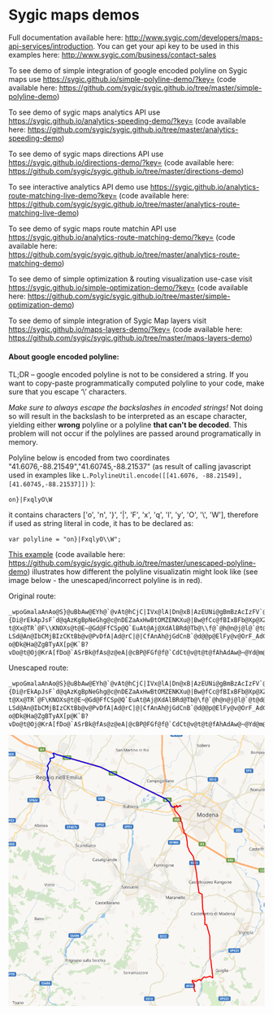 # Sygic maps demos

Full documentation available here: <http://www.sygic.com/developers/maps-api-services/introduction>. You can get your api key to be used in this examples here: <http://www.sygic.com/business/contact-sales>

To see demo of simple integration of google encoded polyline on Sygic maps use <https://sygic.github.io/simple-polyline-demo/?key=> (code available here: <https://github.com/sygic/sygic.github.io/tree/master/simple-polyline-demo>)

To see demo of sygic maps analytics API use <https://sygic.github.io/analytics-speeding-demo/?key=> (code available here: <https://github.com/sygic/sygic.github.io/tree/master/analytics-speeding-demo>)

To see demo of sygic maps directions API use <https://sygic.github.io/directions-demo/?key=> (code available here: <https://github.com/sygic/sygic.github.io/tree/master/directions-demo>)

To see interactive analytics API demo use <https://sygic.github.io/analytics-route-matching-live-demo?key=> (code available here: <https://github.com/sygic/sygic.github.io/tree/master/analytics-route-matching-live-demo>)

To see demo of sygic maps route matchin API use <https://sygic.github.io/analytics-route-matching-demo/?key=> (code available here: <https://github.com/sygic/sygic.github.io/tree/master/analytics-route-matching-demo>)

To see demo of simple optimization & routing visualization use-case visit <https://sygic.github.io/simple-optimization-demo/?key=> (code available here: <https://github.com/sygic/sygic.github.io/tree/master/simple-optimization-demo>)

To see demo of simple integration of Sygic Map layers visit <https://sygic.github.io/maps-layers-demo/?key=> (code available here: <https://github.com/sygic/sygic.github.io/tree/master/maps-layers-demo>)

#### About google encoded polyline:
TL;DR – google encoded polyline is not to be considered a string. If you want to copy-paste programmatically computed polyline to your code, make sure that you escape ‘\’ characters.

*Make sure to always escape the backslashes in encoded strings!* Not doing so will result in the backslash to be interpreted as an escape character, yielding either **wrong** polyline or a polyline **that can't be decoded**. This problem will not occur if the polylines are passed around programatically in memory. 

Polyline below is encoded from two coordinates "41.6076,-88.21549","41.60745,-88.21537" (as result of calling javascript used in examples like `L.PolylineUtil.encode([[41.6076, -88.21549], [41.60745,-88.21537]])` ):
```
on}|FxqlyO\W
```
it contains characters ['o', 'n', '}', '|', 'F', 'x', 'q', 'l', 'y', 'O', '\\', 'W'], therefore if used as string literal in code, it has to be declared as:
```
var polyline = "on}|FxqlyO\\W";
```

[This example](https://sygic.github.io/unescaped-polyline-demo/?key=) (code available here: <https://github.com/sygic/sygic.github.io/tree/master/unescaped-polyline-demo>) illustrates how different the polyline visualizatin might look like (see image below - the unescaped/incorrect polyline is in red).

Original route:
```
_wpoGmalaAnAo@S}@uBbAw@EYh@`@vAt@hCjC|IVx@lA|Dn@xB|AzEUNi@gBmBzAcIzFV`@vArBd@d@dAj@p@p@nDpFw@|AKp@HhEK~@cBdCYlAu@c@p@qBh@_Ah@a@x@[`BI\\Dd@^`@r@PfAEjAQ|@W~@_@xASr@u@dCENa@~AK|@C~AGrA]bCsB`Ey@`@}C`BaAf@cB|@c@RuItEoCdBmBxAKHsEhEiFnGuAnBiEzHEHOZ_BrDi@tAcClHyBrIc@dBe@nBk@xB[hAyG`YcGjVsA|FeBlH}Hn[{@lDoT||@uNfl@mBvH_Kpa@oOfn@sk@z_Cia@vaBsSpz@mIf]oC`Lgg@hsB}DpPm@rCwAfHaCnN_Gre@yKv}@In@wSfdBue@|{Di@rEkApJsF`d@qAzKgBpNeGhg@c@nDEZaAxHwBtOMZENKXu@|Bw@fCc@fBIxBFb@Xp@XZPJt@Hh@Qv@cAb@_Aj@w@j@U`AQTMjAObAQv@Od@IXGXGhBi@h@SNG^QZEnAm@|@@r@\\d@fAPr@VjApBbLdAfLh@`GJbBC`@Mj@?t@Xx@TR`@F\\KNOXs@t@E~@Gd@FfCSp@Q`EuAt@Aj@XdAlBRd@Tb@\\f@`@h@n@j@l@`@t@d@jCdBlFlDdFjD~DbCh@\\tB|@pA\\r@t@DZFJ`@JXQJm@r@sAr@q@t@{@FJN?LSd@An@IbCMjBIzCKtBb@v@PvDfA|Ad@rC|@|CfAnAh@jGdCnB`@d@@p@ElFy@v@OrF_AdGmA|Cm@tBc@r@OpAWhB_@fAU\\GxCm@pD_AT@z@Tr@\\b@b@ZRHd@XHNGJg@Oa@?o@Dk@Ha@ZgBTyAX[p@K`B?vDo@t@Oj@KrA[fDo@`ASrBk@fAs@z@eA|@cBP@FGf@f@`CdCt@v@t@t@fAhAdAw@~@Yd@m@n@KlDDt@KbJsDtDkB^Sl@c@tA{AGm@z@Y
```

Unescaped route:
```
_wpoGmalaAnAo@S}@uBbAw@EYh@`@vAt@hCjC|IVx@lA|Dn@xB|AzEUNi@gBmBzAcIzFV`@vArBd@d@dAj@p@p@nDpFw@|AKp@HhEK~@cBdCYlAu@c@p@qBh@_Ah@a@x@[`BI\Dd@^`@r@PfAEjAQ|@W~@_@xASr@u@dCENa@~AK|@C~AGrA]bCsB`Ey@`@}C`BaAf@cB|@c@RuItEoCdBmBxAKHsEhEiFnGuAnBiEzHEHOZ_BrDi@tAcClHyBrIc@dBe@nBk@xB[hAyG`YcGjVsA|FeBlH}Hn[{@lDoT||@uNfl@mBvH_Kpa@oOfn@sk@z_Cia@vaBsSpz@mIf]oC`Lgg@hsB}DpPm@rCwAfHaCnN_Gre@yKv}@In@wSfdBue@|{Di@rEkApJsF`d@qAzKgBpNeGhg@c@nDEZaAxHwBtOMZENKXu@|Bw@fCc@fBIxBFb@Xp@XZPJt@Hh@Qv@cAb@_Aj@w@j@U`AQTMjAObAQv@Od@IXGXGhBi@h@SNG^QZEnAm@|@@r@\d@fAPr@VjApBbLdAfLh@`GJbBC`@Mj@?t@Xx@TR`@F\KNOXs@t@E~@Gd@FfCSp@Q`EuAt@Aj@XdAlBRd@Tb@\f@`@h@n@j@l@`@t@d@jCdBlFlDdFjD~DbCh@\tB|@pA\r@t@DZFJ`@JXQJm@r@sAr@q@t@{@FJN?LSd@An@IbCMjBIzCKtBb@v@PvDfA|Ad@rC|@|CfAnAh@jGdCnB`@d@@p@ElFy@v@OrF_AdGmA|Cm@tBc@r@OpAWhB_@fAU\GxCm@pD_AT@z@Tr@\b@b@ZRHd@XHNGJg@Oa@?o@Dk@Ha@ZgBTyAX[p@K`B?vDo@t@Oj@KrA[fDo@`ASrBk@fAs@z@eA|@cBP@FGf@f@`CdCt@v@t@t@fAhAdAw@~@Yd@m@n@KlDDt@KbJsDtDkB^Sl@c@tA{AGm@z@Y
```

![visualization](https://github.com/sygic/sygic.github.io/blob/master/unescaped-polyline-demo/visualize.PNG "visualization")